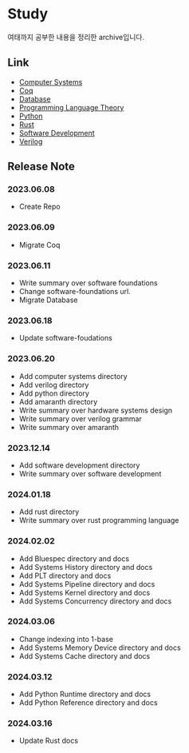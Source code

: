 # Study

여태까지 공부한 내용을 정리한 archive입니다.

## Link

* [Computer Systems](computer_systems/README.md)
* [Coq](coq/README.md)
* [Database](database/README.md)
* [Programming Language Theory](plt/README.md)
* [Python](python/README.md)
* [Rust](rust/README.md)
* [Software Development](software_development/README.md)
* [Verilog](verilog/README.md)

## Release Note

### 2023.06.08

* Create Repo

### 2023.06.09

* Migrate Coq

### 2023.06.11

* Write summary over software foundations
* Change software-foundations url.
* Migrate Database

### 2023.06.18

* Update software-foudations

### 2023.06.20

* Add computer systems directory
* Add verilog directory
* Add python directory
* Add amaranth directory
* Write summary over hardware systems design
* Write summary over verilog grammar
* Write summary over amaranth

### 2023.12.14

* Add software development directory
* Write summary over software development

### 2024.01.18

* Add rust directory
* Write summary over rust programming language

### 2024.02.02

* Add Bluespec directory and docs
* Add Systems History directory and docs
* Add PLT directory and docs
* Add Systems Pipeline directory and docs
* Add Systems Kernel directory and docs
* Add Systems Concurrency directory and docs

### 2024.03.06

* Change indexing into 1-base
* Add Systems Memory Device directory and docs
* Add Systems Cache directory and docs

### 2024.03.12

* Add Python Runtime directory and docs
* Add Python Reference directory and docs

### 2024.03.16

* Update Rust docs
